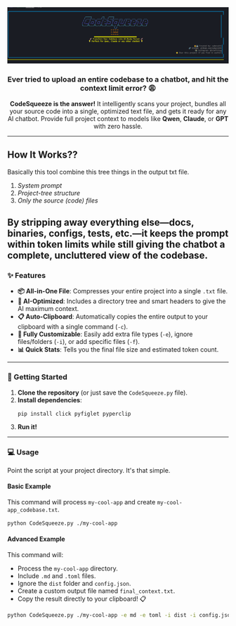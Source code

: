 <div align="center">
  <img src="https://github.com/cyberytti/CodeSqueeze/blob/main/assets/CodeSqueeze_image.png" alt="CodeSqueeze Banner" width="1000" hight="1000/>
</div>

<div align="center">

### Ever tried to upload an entire codebase to a chatbot, and hit the context limit error? 😩

**CodeSqueeze is the answer!** It intelligently scans your project, bundles all your source code into a single, optimized text file, and gets it ready for any AI chatbot. Provide full project context to models like **Qwen**, **Claude**, or **GPT** with zero hassle.
</div>

-----
## How It Works??

Basically this tool combine this tree things in the output txt file.

1. *System prompt*  
2. *Project-tree structure*  
3. *Only the source (code) files*

By stripping away everything else—docs, binaries, configs, tests, etc.—it keeps the prompt within token limits while still giving the chatbot a complete, uncluttered view of the codebase.
-----

### ✨ Features

- **📦 All-in-One File**: Compresses your entire project into a single `.txt` file.
- **🧠 AI-Optimized**: Includes a directory tree and smart headers to give the AI maximum context.
- **📋 Auto-Clipboard**: Automatically copies the entire output to your clipboard with a single command (`-c`).
- **🔧 Fully Customizable**: Easily add extra file types (`-e`), ignore files/folders (`-i`), or add specific files (`-f`).
- **📊 Quick Stats**: Tells you the final file size and estimated token count.

-----

### 🚀 Getting Started

1. **Clone the repository** (or just save the `CodeSqueeze.py` file).
2. **Install dependencies**:
   ```bash
   pip install click pyfiglet pyperclip
   ```
3. **Run it!**

-----

### 💻 Usage

Point the script at your project directory. It's that simple.

#### **Basic Example**

This command will process `my-cool-app` and create `my-cool-app_codebase.txt`.

```bash
python CodeSqueeze.py ./my-cool-app
```

#### **Advanced Example**

This command will:

- Process the `my-cool-app` directory.
- Include `.md` and `.toml` files.
- Ignore the `dist` folder and `config.json`.
- Create a custom output file named `final_context.txt`.
- Copy the result directly to your clipboard! 📋

```bash
python CodeSqueeze.py ./my-cool-app -e md -e toml -i dist -i config.json -o final_context.txt -c
```
